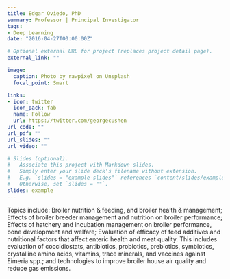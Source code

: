 ```yaml
---
title: Edgar Oviedo, PhD
summary: Professor | Principal Investigator
tags:
- Deep Learning
date: "2016-04-27T00:00:00Z"

# Optional external URL for project (replaces project detail page).
external_link: ""

image:
  caption: Photo by rawpixel on Unsplash
  focal_point: Smart

links:
- icon: twitter
  icon_pack: fab
  name: Follow
  url: https://twitter.com/georgecushen
url_code: ""
url_pdf: ""
url_slides: ""
url_video: ""

# Slides (optional).
#   Associate this project with Markdown slides.
#   Simply enter your slide deck's filename without extension.
#   E.g. `slides = "example-slides"` references `content/slides/example-slides.md`.
#   Otherwise, set `slides = ""`.
slides: example
---
```


Topics include: Broiler nutrition & feeding, and broiler health & management; Effects of broiler breeder management and nutrition on broiler performance; Effects of hatchery and incubation management on broiler performance, bone development and welfare; Evaluation of efficacy of feed additives and nutritional factors that affect enteric health and meat quality.  This includes evaluation of coccidiostats, antibiotics, probiotics, prebiotics, symbiotics, crystalline amino acids, vitamins, trace minerals, and vaccines against Eimeria spp.; and technologies to improve broiler house air quality and reduce gas emissions.